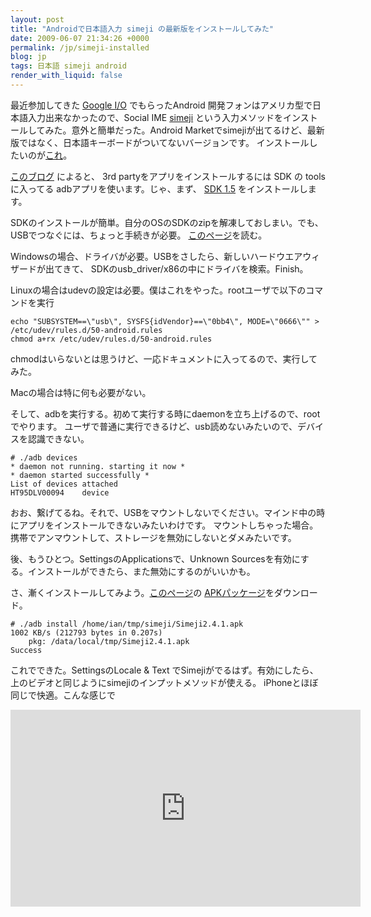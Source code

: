 ```yaml
---
layout: post
title: "Androidで日本語入力 simeji の最新版をインストールしてみた"
date: 2009-06-07 21:34:26 +0000
permalink: /jp/simeji-installed
blog: jp
tags: 日本語 simeji android
render_with_liquid: false
---
```


最近参加してきた [Google I/O](http://code.google.com/events/io/)
でもらったAndroid 開発フォンはアメリカ型で日本語入力出来なかったので、Social
IME [simeji](http://www.adamrocker.com/blog/236/simeji_android_japanese_input.html)
という入力メソッドをインストールしてみた。意外と簡単だった。Android
Marketでsimejiが出てるけど、最新版ではなく、日本語キーボードがついてないバージョンです。
インストールしたいのが[これ](http://www.adamrocker.com/blog/257/simeji-for-android-bell-input.html)。

[このブログ](http://www.android-unleashed.com/2008/11/howto-install-non-market-apk-apps-on.html") によると、
3rd partyをアプリをインストールするには SDK の toolsに入ってる adbアプリを使います。じゃ、まず、
[SDK 1.5](http://developer.android.com/sdk/1.5_r2/index.html) をインストールします。

SDKのインストールが簡単。自分のOSのSDKのzipを解凍しておしまい。でも、USBでつなぐには、ちょっと手続きが必要。
[このページ](http://developer.android.com/guide/developing/device.html)を読む。

Windowsの場合、ドライバが必要。USBをさしたら、新しいハードウエアウィザードが出てきて、
SDKのusb_driver/x86の中にドライバを検索。Finish。

Linuxの場合はudevの設定は必要。僕はこれをやった。rootユーザで以下のコマンドを実行

```shell
echo "SUBSYSTEM==\"usb\", SYSFS{idVendor}==\"0bb4\", MODE=\"0666\"" > /etc/udev/rules.d/50-android.rules
chmod a+rx /etc/udev/rules.d/50-android.rules
```

chmodはいらないとは思うけど、一応ドキュメントに入ってるので、実行してみた。

Macの場合は特に何も必要がない。

そして、adbを実行する。初めて実行する時にdaemonを立ち上げるので、rootでやります。
ユーザで普通に実行できるけど、usb読めないみたいので、デバイスを認識できない。

```shell
# ./adb devices
* daemon not running. starting it now *
* daemon started successfully *
List of devices attached
HT95DLV00094	device
```

おお、繋げてるね。それで、USBをマウントしないでください。マインド中の時にアプリをインストールできないみたいわけです。
マウントしちゃった場合。携帯でアンマウントして、ストレージを無効にしないとダメみたいです。

後、もうひとつ。SettingsのApplicationsで、Unknown Sourcesを有効にする。インストールができたら、また無効にするのがいいかも。

さ、漸くインストールしてみよう。[このページ](http://www.adamrocker.com/blog/257/simeji-for-android-bell-input.html)の
[APKパッケージ](http://www.adamrocker.com/blog/wp-content/uploads/2009/05/Simeji2.4.1.apk)をダウンロード。

```shell
# ./adb install /home/ian/tmp/simeji/Simeji2.4.1.apk
1002 KB/s (212793 bytes in 0.207s)
	pkg: /data/local/tmp/Simeji2.4.1.apk
Success
```

これでできた。SettingsのLocale & Text でSimejiがでるはず。有効にしたら、上のビデオと同じようにsimejiのインプットメソッドが使える。
iPhoneとほぼ同じで快適。こんな感じで

<iframe width="560" height="315" src="https://www.youtube.com/embed/F9cmA70cSiA?si=kUAJZ3TKDXCLTiM0" title="YouTube video player" frameborder="0" allow="accelerometer; autoplay; clipboard-write; encrypted-media; gyroscope; picture-in-picture; web-share" allowfullscreen></iframe>
